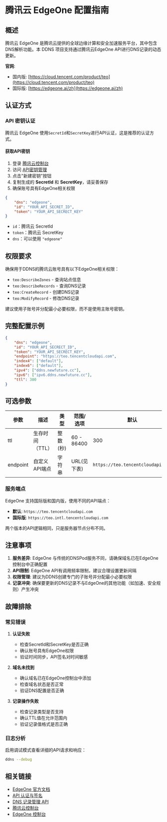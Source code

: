 # 腾讯云 EdgeOne 配置指南

## 概述

腾讯云 EdgeOne 是腾讯云提供的全球边缘计算和安全加速服务平台，其中包含DNS解析功能。本 DDNS 项目支持通过腾讯云EdgeOne API进行DNS记录的动态更新。

**官网**:

- 国内版: [https://cloud.tencent.com/product/teo](https://cloud.tencent.com/product/teo)
- 国际版: [https://edgeone.ai/zh](https://edgeone.ai/zh)

## 认证方式

### API 密钥认证

腾讯云 EdgeOne 使用`SecretId`和`SecretKey`进行API认证，这是推荐的认证方式。

#### 获取API密钥

1. 登录 [腾讯云控制台](https://console.cloud.tencent.com/)
2. 访问 [API密钥管理](https://console.cloud.tencent.com/cam/capi)
3. 点击"新建密钥"按钮
4. 复制生成的 **SecretId** 和 **SecretKey**，请妥善保存
5. 确保账号具有EdgeOne相关权限

```json
{
    "dns": "edgeone",
    "id": "YOUR_API_SECRET_ID",
    "token": "YOUR_API_SECRECT_KEY"
}
```

- `id`：腾讯云 SecretId
- `token`：腾讯云 SecretKey
- `dns`：可以使用 `"edgeone"`

## 权限要求

确保用于DDNS的腾讯云账号具有以下EdgeOne相关权限：

- `teo:DescribeZones` - 查询站点信息
- `teo:DescribeRecords` - 查询DNS记录
- `teo:CreateRecord` - 创建DNS记录  
- `teo:ModifyRecord` - 修改DNS记录

建议使用子账号并分配最小必要权限，而不是使用主账号密钥。

## 完整配置示例

```json
{
    "dns": "edgeone",
    "id": "YOUR_API_SECRECT_ID",
    "token": "YOUR_API_SECRECT_KEY",
    "endpoint": "https://teo.tencentcloudapi.com",
    "index4": ["default"],
    "index6": ["default"],
    "ipv4": ["ddns.newfuture.cc"],
    "ipv6": ["ipv6.ddns.newfuture.cc"],
    "ttl": 300
}
```

## 可选参数

| 参数 | 描述 | 类型 | 范围/选项 | 默认 |
|------|------|------|-----------|------|
| ttl  | 生存时间（TTL） | 整数 (秒) | 60 - 86400 | 300 |
| endpoint | 自定义API端点 | 字符串 | URL(见下表) | `https://teo.tencentcloudapi.com` |

### 服务端点

EdgeOne 支持国际版和国内版，使用不同的API端点：

- **默认**: `https://teo.tencentcloudapi.com`
- **国际版**: `https://teo.intl.tencentcloudapi.com`

两个版本的API逻辑相同，只是服务器节点分布不同。

## 注意事项

1. **服务差异**: EdgeOne 与传统的DNSPod服务不同，请确保域名已在EdgeOne控制台中正确配置
2. **API限制**: EdgeOne API有调用频率限制，建议合理设置更新间隔
3. **权限管理**: 建议为DDNS创建专门的子账号并分配最小必要权限
4. **记录冲突**: 确保要更新的DNS记录不与EdgeOne的其他功能（如加速、安全规则）产生冲突

## 故障排除

### 常见错误

1. **认证失败**
   - 检查SecretId和SecretKey是否正确
   - 确认账号具有EdgeOne权限
   - 验证时间同步，API签名对时间敏感

2. **域名未找到**
   - 确认域名已在EdgeOne控制台中添加
   - 检查域名状态是否正常
   - 验证DNS配置是否正确

3. **记录操作失败**
   - 检查记录类型是否支持
   - 确认TTL值在允许范围内
   - 验证记录值格式是否正确

### 日志分析

启用调试模式查看详细的API请求和响应：

```bash
ddns --debug
```

## 相关链接

- [EdgeOne 官方文档](https://edgeone.ai/zh/document)
- [API 认证与签名](https://edgeone.ai/zh/document/50458)
- [DNS 记录管理 API](https://edgeone.ai/zh/document/50484)
- [腾讯云控制台](https://console.cloud.tencent.com/)
- [EdgeOne 控制台](https://console.tencentcloud.com/edgeone)
